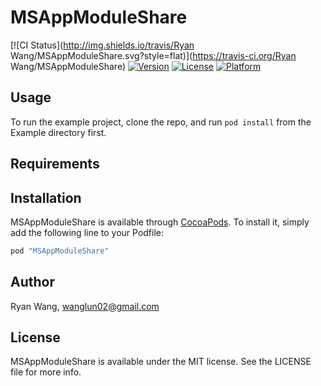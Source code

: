 # MSAppModuleShare

[![CI Status](http://img.shields.io/travis/Ryan Wang/MSAppModuleShare.svg?style=flat)](https://travis-ci.org/Ryan Wang/MSAppModuleShare)
[![Version](https://img.shields.io/cocoapods/v/MSAppModuleShare.svg?style=flat)](http://cocoapods.org/pods/MSAppModuleShare)
[![License](https://img.shields.io/cocoapods/l/MSAppModuleShare.svg?style=flat)](http://cocoapods.org/pods/MSAppModuleShare)
[![Platform](https://img.shields.io/cocoapods/p/MSAppModuleShare.svg?style=flat)](http://cocoapods.org/pods/MSAppModuleShare)

## Usage

To run the example project, clone the repo, and run `pod install` from the Example directory first.

## Requirements

## Installation

MSAppModuleShare is available through [CocoaPods](http://cocoapods.org). To install
it, simply add the following line to your Podfile:

```ruby
pod "MSAppModuleShare"
```

## Author

Ryan Wang, wanglun02@gmail.com

## License

MSAppModuleShare is available under the MIT license. See the LICENSE file for more info.
